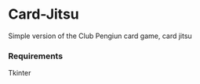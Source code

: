 # Card-Jitsu

Simple version of the Club Pengiun card game, card jitsu


### Requirements

Tkinter

